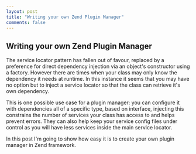 ```yaml
---
layout: post
title: "Writing your own Zend Plugin Manager"
comments: false
---
```


## Writing your own Zend Plugin Manager

<!--excerpt-start-->

The service locator pattern has fallen out of favour, replaced by a preference for direct 
dependency injection via an object's constructor using a factory. However there are times 
when your class may only know the dependency it needs at runtime. In this instance it seems 
that you may have no option but to inject a service locator so that the class can retrieve 
it's own dependency.
 
This is one possible use case for a plugin manager: you can configure it with dependencies 
all of a specific type, based on interface, injecting this constrains the number of services
your class has access to and helps prevent errors. They can also help keep your service config
files under control as you will have less services inside the main service locator.

In this post I'm going to show how easy it is to create your own plugin manager in Zend 
framework.
<!--excerpt-end-->

